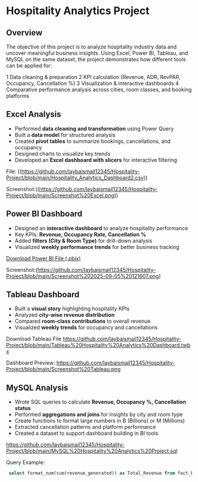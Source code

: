 #  Hospitality Analytics Project
## Overview 
The objective of this project is to analyze hospitality industry data and uncover meaningful business insights.
Using Excel, Power BI, Tableau, and MySQL on the same dataset, the project demonstrates how different tools can be applied for:

1 Data cleaning & preparation
2 KPI calculation (Revenue, ADR, RevPAR, Occupancy, Cancellation %)
3 Visualization & interactive dashboards
4 Comparative performance analysis across cities, room classes, and booking platforms

##  Excel Analysis
- Performed **data cleaning and transformation** using Power Query  
- Built a **data model** for structured analysis  
- Created **pivot tables** to summarize bookings, cancellations, and occupancy  
- Designed charts to visualize key trends  
- Developed an **Excel dashboard with slicers** for interactive filtering  

 File: ((https://github.com/laybaismail12345/Hospitality-Project/blob/main/Hospitality_Analytics_Dashboard2.csv))

 Screenshot:((https://github.com/laybaismail12345/Hospitality-Project/blob/main/Screenshot%20Excel.png))


##  Power BI Dashboard
- Designed an **interactive dashboard** to analyze hospitality performance  
- Key KPIs: **Revenue, Occupancy Rate, Cancellation %**  
- Added **filters (City & Room Type)** for drill-down analysis  
- Visualized **weekly performance trends** for better business tracking  

 [Download Power BI File (.pbix)](https://github.com/laybaismail12345/Hospitality-Project/blob/main/Hospitality_Analatics_Dashboard%20power%20bi.pbix)  

 Screenshot:(https://github.com/laybaismail12345/Hospitality-Project/blob/main/Screenshot%202025-09-05%20121607.png)


##  Tableau Dashboard
- Built a **visual story** highlighting hospitality KPIs  
- Analyzed **city-wise revenue distribution**  
- Compared **room-class contributions** to overall revenue  
- Visualized **weekly trends** for occupancy and cancellations  

 Download Tableau File  https://github.com/laybaismail12345/Hospitality-Project/blob/main/Tableau%20Hospitality%20Analytics%20Dashboard.twbx

 Dashboard Preview:  https://github.com/laybaismail12345/Hospitality-Project/blob/main/Screenshot%20Tableau.png


##  MySQL Analysis
- Wrote SQL queries to calculate **Revenue, Occupancy %, Cancellation status**  
- Performed **aggregations and joins** for insights by city and room type
- Create functions to format large numbers in B (Billions) or M (Millions)
- Extracted cancellation patterns and platform performance  
- Created a dataset to support dashboard building in BI tools  

 https://github.com/laybaismail12345/Hospitality-Project/blob/main/MySQL%20Hospitality%20Analytics%20Project.sql 

 Query Example:  
```sql
 select format_num(sum(revenue_generated)) as Total_Revenue from fact_bookings; 
